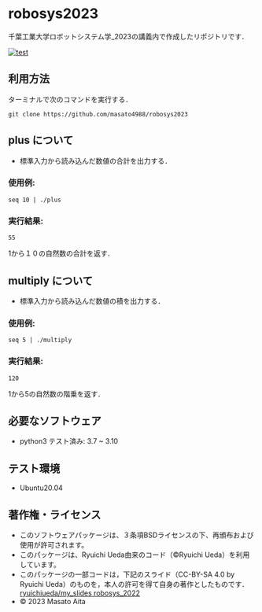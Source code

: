 # robosys2023
千葉工業大学ロボットシステム学_2023の講義内で作成したリポジトリです．

[![test](https://github.com/masato4988/robosys2023/actions/workflows/test.yml/badge.svg)](https://github.com/masato4988/robosys2023/actions/workflows/test.yml)
## 利用方法
ターミナルで次のコマンドを実行する．
```
git clone https://github.com/masato4988/robosys2023
```

## plus について
* 標準入力から読み込んだ数値の合計を出力する．
### 使用例:
```
seq 10 | ./plus
```
### 実行結果:
```
55
```
1から１０の自然数の合計を返す．

## multiply について
* 標準入力から読み込んだ数値の積を出力する．
### 使用例:
```
seq 5 | ./multiply
```
### 実行結果:
```
120
```
1から5の自然数の階乗を返す．

## 必要なソフトウェア

* python3
  テスト済み: 3.7 ~ 3.10

## テスト環境

* Ubuntu20.04

## 著作権・ライセンス
* このソフトウェアパッケージは、３条項BSDライセンスの下、再頒布および使用が許可されます。
* このパッケージは、Ryuichi Ueda由来のコード（©Ryuichi Ueda）を利用しています。
* このパッケージの一部コードは，下記のスライド（CC-BY-SA 4.0 by Ryuichi Ueda）のものを，本人の許可を得て自身の著作としたものです．
  [ryuichiueda/my_slides robosys_2022](https://github.com/ryuichiueda/my_slides/tree/master/robosys_2022)
* © 2023 Masato Aita
